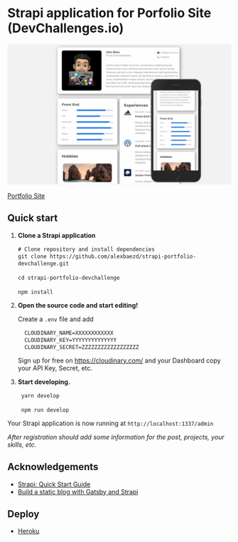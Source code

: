 # Strapi application for Porfolio Site (DevChallenges.io)

![Demo](https://github.com/alexbaezd/portfolio-devchallenge/blob/main/portfolio-demo.jpg)

[Portfolio Site](https://github.com/alexbaezd/portfolio-devchallenge)

## Quick start

1.  **Clone a Strapi application**

    ```shell
    # Clone repository and install dependencies
    git clone https://github.com/alexbaezd/strapi-portfolio-devchallenge.git

    cd strapi-portfolio-devchallenge

    npm install
    ```
    
1.  **Open the source code and start editing!**
    
    Create a `.env` file and add 
 
    ```
      CLOUDINARY_NAME=XXXXXXXXXXXX 
      CLOUDINARY_KEY=YYYYYYYYYYYYYY
      CLOUDINARY_SECRET=ZZZZZZZZZZZZZZZZZZ
    ```
 
    Sign up for free on https://cloudinary.com/ and your Dashboard copy your API Key, Secret, etc.

1.  **Start developing.**
  
    ```shell
     yarn develop
     
     npm run develop
    ```
 Your Strapi application is now running at `http://localhost:1337/admin`


*After registration should add some information for the post, projects, your skills, etc.*

## Acknowledgements

- [Strapi: Quick Start Guide](https://strapi.io/documentation/developer-docs/latest/getting-started/quick-start.html)
- [Build a static blog with Gatsby and Strapi](https://strapi.io/blog/build-a-static-blog-with-gatsby-and-strapi)

## Deploy

- [Heroku](https://strapi.io/documentation/developer-docs/latest/setup-deployment-guides/deployment/hosting-guides/heroku.html)
